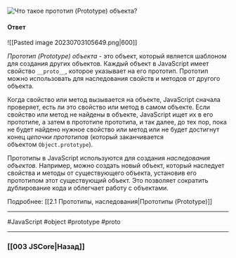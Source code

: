 ![Что такое прототип (Prototype) объекта?](https://youtu.be/V-m0sQ-hW58?t=290)

#### Ответ

![[Pasted image 20230703105649.png|600]]

*Прототип (Prototype) объекта* - это объект, который является шаблоном для создания других объектов. Каждый объект в JavaScript имеет свойство `__proto__`, которое указывает на его прототип. Прототип можно использовать для наследования свойств и методов от другого объекта.

Когда свойство или метод вызывается на объекте, JavaScript сначала проверяет, есть ли это свойство или метод в самом объекте. Если свойство или метод не найдены в объекте, JavaScript ищет их в его прототипе, а затем в прототипе прототипа, и так далее, до тех пор, пока не будет найдено нужное свойство или метод или не будет достигнут конец *цепочки прототипов* (который заканчивается объектом `Object.prototype`).

Прототипы в JavaScript используются для создания *наследования объектов.* Например, можно создать новый объект, который наследует свойства и методы от существующего объекта, установив его прототипом этот существующий объект. Это позволяет сократить дублирование кода и облегчает работу с объектами.

Подробнее: [[2.1 Прототипы, наследования|Прототипы (Prototype)]]

___
 #JavaScript #object #prototype #proto

___

### [[003 JSCore|Назад]]